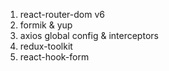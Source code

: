 1. react-router-dom v6
2. formik & yup
3. axios global config & interceptors
4. redux-toolkit
5. react-hook-form
